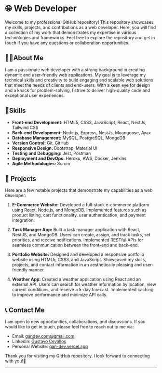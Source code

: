 # 🌐 Web Developer
Welcome to my professional GitHub repository! This repository showcases my skills, projects, and contributions as a web developer. Here, you will find a collection of my work that demonstrates my expertise in various technologies and frameworks. Feel free to explore the repository and get in touch if you have any questions or collaboration opportunities.

## 🙋‍♂️About Me

I am a passionate web developer with a strong background in creating dynamic and user-friendly web applications. My goal is to leverage my technical skills and creativity to build engaging and scalable web solutions that meet the needs of clients and end-users. With a keen eye for design and a knack for problem-solving, I strive to deliver high-quality code and exceptional user experiences.

## 🔧Skills

- **Front-end Development:** HTML5, CSS3, JavaScript, React, NextJs, Tailwind CSS
- **Back-end Development:** Node.js, Express, NestJs, Moongoose, Ayax
- **Database Management:** MySQL, PostgreSQL, MongoDB
- **Version Control:** Git, GitHub
- **Responsive Design:** Bootstrap, Material UI
- **Testing and Debugging:** Jest, Postman
- **Deployment and DevOps:** Heroku, AWS, Docker, Jenkins
- **Agile Methodologies:** Scrum

## 🚀 Projects

Here are a few notable projects that demonstrate my capabilities as a web developer:

1. **E-Commerce Website:** Developed a full-stack e-commerce platform using React, Node.js, and MongoDB. Implemented features such as product listing, cart functionality, user authentication, and payment integration.

2. **Task Manager App:** Built a task manager application with React, NestJS, and MongoDB. Users can create, assign, and track tasks, set priorities, and receive notifications. Implemented RESTful APIs for seamless communication between the front-end and back-end.

3. **Portfolio Website:** Designed and developed a responsive portfolio website using HTML5, CSS3, and JavaScript. Showcased my skills, projects, and contact information in an aesthetically pleasing and user-friendly manner.

4. **Weather App:** Created a weather application using React and an external API. Users can search for weather information by location, view current conditions, and receive a 5-day forecast. Implemented caching to improve performance and minimize API calls.


## 📞 Contact Me

I am open to new opportunities, collaborations, and discussions. If you would like to get in touch, please feel free to reach out to me via:

- Email: [gandev.com@gmail.com](gandev.com@gmail.com)
- LinkedIn: [Gustavo Cevallos](https://www.linkedin.com/in/gustavo-cevallos-web-developer/)
- Personal Website: [gan-dev.vercel.app](https://gan-dev.vercel.app/)

Thank you for visiting my GitHub repository. I look forward to connecting with you!🌟

---
